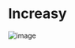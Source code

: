 # Increasy
![image](https://github.com/user-attachments/assets/6acb5d4a-15d7-48d8-9aa6-147f959e3d14)
